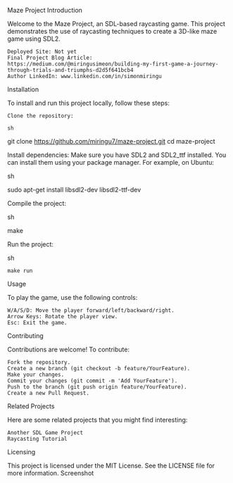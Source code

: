 Maze Project
Introduction

Welcome to the Maze Project, an SDL-based raycasting game. This project demonstrates the use of raycasting techniques to create a 3D-like maze game using SDL2.

    Deployed Site: Not yet
    Final Project Blog Article: https://medium.com/@miringusimeon/building-my-first-game-a-journey-through-trials-and-triumphs-d2d5f641bcb4
    Author LinkedIn: www.linkedin.com/in/simonmiringu

Installation

To install and run this project locally, follow these steps:

    Clone the repository:

    sh

git clone https://github.com/miringu7/maze-project.git
cd maze-project

Install dependencies:
Make sure you have SDL2 and SDL2_ttf installed. You can install them using your package manager. For example, on Ubuntu:

sh

sudo apt-get install libsdl2-dev libsdl2-ttf-dev

Compile the project:

sh

make

Run the project:

sh

    make run

Usage

To play the game, use the following controls:

    W/A/S/D: Move the player forward/left/backward/right.
    Arrow Keys: Rotate the player view.
    Esc: Exit the game.

Contributing

Contributions are welcome! To contribute:

    Fork the repository.
    Create a new branch (git checkout -b feature/YourFeature).
    Make your changes.
    Commit your changes (git commit -m 'Add YourFeature').
    Push to the branch (git push origin feature/YourFeature).
    Create a new Pull Request.

Related Projects

Here are some related projects that you might find interesting:

    Another SDL Game Project
    Raycasting Tutorial

Licensing

This project is licensed under the MIT License. See the LICENSE file for more information.
Screenshot
